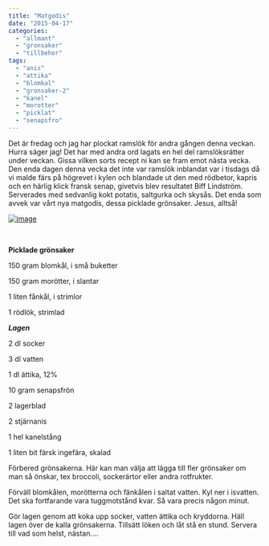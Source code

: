 ```yaml
---
title: "Matgodis"
date: "2015-04-17"
categories: 
  - "allmant"
  - "gronsaker"
  - "tillbehor"
tags: 
  - "anis"
  - "attika"
  - "blomkal"
  - "gronsaker-2"
  - "kanel"
  - "morotter"
  - "picklat"
  - "senapsfro"
---
```


Det är fredag och jag har plockat ramslök för andra gången denna veckan. Hurra säger jag! Det har med andra ord lagats en hel del ramslöksrätter under veckan. Gissa vilken sorts recept ni kan se fram emot nästa vecka. Den enda dagen denna vecka det inte var ramslök inblandat var i tisdags då vi malde färs på högrevet i kylen och blandade ut den med rödbetor, kapris och en härlig klick fransk senap, givetvis blev resultatet Biff Lindström. Serverades med sedvanlig kokt potatis, saltgurka och skysås. Det enda som avvek var vårt nya matgodis, dessa picklade grönsaker. Jesus, alltså!

[![image](images/image8-1024x768.jpg)](http://import.local/wp-content/uploads/2015/04/image8.jpg)

 

**Picklade grönsaker**

150 gram blomkål, i små buketter

150 gram morötter, i slantar

1 liten fånkål, i strimlor

1 rödlök, strimlad

_**Lagen**_

2 dl socker

3 dl vatten

1 dl ättika, 12%

10 gram senapsfrön

2 lagerblad

2 stjärnanis

1 hel kanelstång

1 liten bit färsk ingefära, skalad

Förbered grönsakerna. Här kan man välja att lägga till fler grönsaker om man så önskar, tex broccoli, sockerärtor eller andra rotfrukter.

Förväll blomkålen, morötterna och fänkålen i saltat vatten. Kyl ner i isvatten. Det ska fortfarande vara tuggmotstånd kvar. Så vara precis någon minut.

Gör lagen genom att koka upp socker, vatten ättika och kryddorna. Häll lagen över de kalla grönsakerna. Tillsätt löken och låt stå en stund. Servera till vad som helst, nästan....

